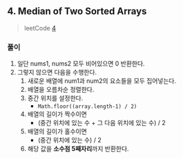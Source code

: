 ## 4. Median of Two Sorted Arrays

> leetCode [4](https://leetcode.com/problems/median-of-two-sorted-arrays/)

### 풀이

1. 일단 nums1, nums2 모두 비어있으면 0 반환한다.
2. 그렇지 않으면 다음을 수행한다.
   1. 새로운 배열에 num1과 num2의 요소들을 모두 집어넣는다.
   2. 배열을 오름차순 정렬한다.
   3. 중간 위치를 설정한다.
      - `Math.floor((array.length-1) / 2)`
   4. 배열의 길이가 짝수이면
      - (중간 위치에 있는 수 + 그 다음 위치에 있는 수) / 2
   5. 배열의 길이가 홀수이면
      - (중간 위치에 있는 수) / 2
   6. 해당 값을 **소수점 5째자리**까지 반환한다.
